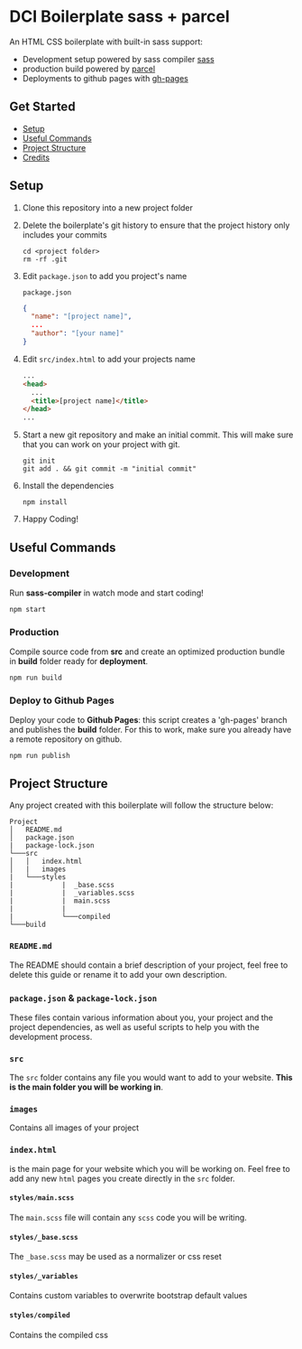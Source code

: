 # DCI Boilerplate sass + parcel

An HTML CSS boilerplate with built-in sass support:

- Development setup powered by sass compiler [sass](https://www.npmjs.com/package/sass)
- production build powered by [parcel](https://parceljs.org/)
- Deployments to github pages with [gh-pages](https://www.npmjs.com/package/gh-pages)

## Get Started

- [Setup](#setup)
- [Useful Commands](#useful-commands)
- [Project Structure](#project-structure)
- [Credits](#credits)

## Setup

1. Clone this repository into a new project folder

2. Delete the boilerplate's git history to ensure that the project history only includes your commits

   ```
   cd <project folder>
   rm -rf .git
   ```

3. Edit `package.json` to add you project's name

   `package.json`

   ```json
   {
     "name": "[project name]",
     ...
     "author": "[your name]"
   }
   ```

4. Edit `src/index.html` to add your projects name

   ```html
   ...
   <head>
     ...
     <title>[project name]</title>
   </head>
   ...
   ```

5. Start a new git repository and make an initial commit. This will make sure that you can work on your project with git.

   ```
   git init
   git add . && git commit -m "initial commit"
   ```

6. Install the dependencies

   ```
   npm install
   ```

7. Happy Coding!

## Useful Commands

### Development

Run **sass-compiler** in watch mode and start coding!

```
npm start
```

### Production

Compile source code from **src** and create an optimized production bundle in **build** folder ready for **deployment**.

```
npm run build
```

### Deploy to Github Pages

Deploy your code to **Github Pages**: this script creates a 'gh-pages' branch and publishes the **build** folder. For this to work, make sure you already have a remote repository on github.

```
npm run publish
```

## Project Structure

Any project created with this boilerplate will follow the structure below:

```
Project
│   README.md
│   package.json
|   package-lock.json
└───src
│   │   index.html
│   |   images
|   └───styles
|            |  _base.scss
|            |  _variables.scss
|            |  main.scss
|            |
|            └───compiled
└───build
```

### `README.md`

The README should contain a brief description of your project, feel free to delete this guide or rename it to add your own description.

### `package.json` & `package-lock.json`

These files contain various information about you, your project and the project dependencies, as well as useful scripts to help you with the development process.

### `src`

The `src` folder contains any file you would want to add to your website. **This is the main folder you will be working in**.

### `images`

Contains all images of your project

### `index.html`

is the main page for your website which you will be working on. Feel free to add any new `html` pages you create directly in the `src` folder.

#### `styles/main.scss`

The `main.scss` file will contain any `scss` code you will be writing.

#### `styles/_base.scss`

The `_base.scss` may be used as a normalizer or css reset

#### `styles/_variables`

Contains custom variables to overwrite bootstrap default values

#### `styles/compiled`

Contains the compiled css
